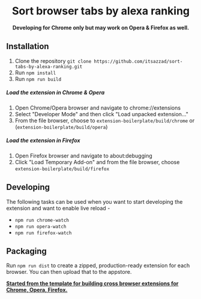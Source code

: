 <div align="center">
  <h1>
    Sort browser tabs by alexa ranking  
  </h1>
  <p>
    <strong>Developing for Chrome only but may work on Opera & Firefox as well.</strong>
  </p>
</div>

## Installation
1. Clone the repository `git clone https://github.com/itsazzad/sort-tabs-by-alexa-ranking.git`
2. Run `npm install`
3. Run `npm run build`


##### Load the extension in Chrome & Opera
1. Open Chrome/Opera browser and navigate to chrome://extensions
2. Select "Developer Mode" and then click "Load unpacked extension..."
3. From the file browser, choose to `extension-boilerplate/build/chrome` or (`extension-boilerplate/build/opera`)


##### Load the extension in Firefox
1. Open Firefox browser and navigate to about:debugging
2. Click "Load Temporary Add-on" and from the file browser, choose `extension-boilerplate/build/firefox`


## Developing
The following tasks can be used when you want to start developing the extension and want to enable live reload - 

- `npm run chrome-watch`
- `npm run opera-watch`
- `npm run firefox-watch`


## Packaging
Run `npm run dist` to create a zipped, production-ready extension for each browser. You can then upload that to the appstore.


[**Started from the template for building cross browser extensions for Chrome, Opera, Firefox.**](https://github.com/itsazzad/sort-tabs-by-alexa-ranking)
